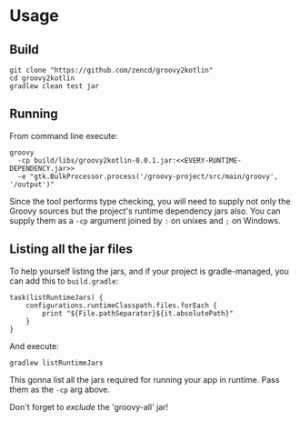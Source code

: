 # Usage

## Build

    git clone "https://github.com/zencd/groovy2kotlin"
    cd groovy2kotlin
    gradlew clean test jar

## Running

From command line execute:

    groovy
      -cp build/libs/groovy2kotlin-0.0.1.jar:<<EVERY-RUNTIME-DEPENDENCY.jar>>
      -e "gtk.BulkProcessor.process('/groovy-project/src/main/groovy', '/output')"

Since the tool performs type checking, you will need to supply not only the Groovy
sources but the project's runtime dependency jars also. You can supply them as
a `-cp` argument joined by `:` on unixes and `;` on Windows.

## Listing all the jar files

To help yourself listing the jars, and if your project is gradle-managed,
you can add this to `build.gradle`:

    task(listRuntimeJars) {
	    configurations.runtimeClasspath.files.forEach {
	        print "${File.pathSeparator}${it.absolutePath}"
        }
    }

And execute:

    gradlew listRuntimeJars

This gonna list all the jars required for running your app in runtime.
Pass them as the `-cp` arg above.

Don't forget to *exclude* the 'groovy-all' jar!
